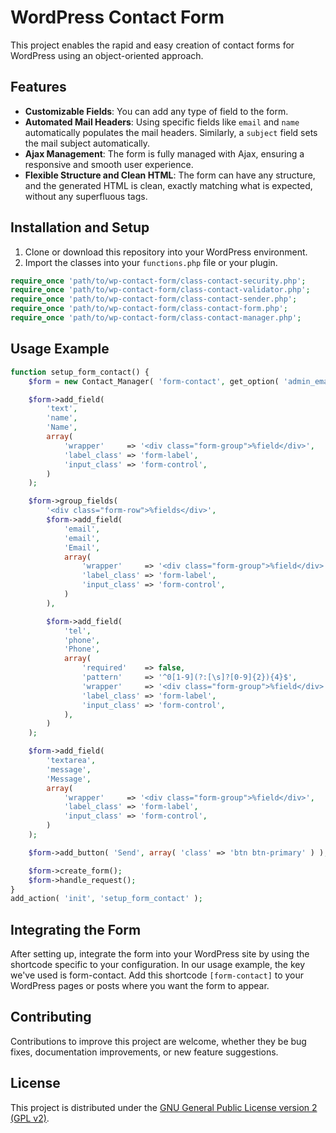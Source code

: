 # WordPress Contact Form

This project enables the rapid and easy creation of contact forms for WordPress using an object-oriented approach.

## Features

- **Customizable Fields**: You can add any type of field to the form.
- **Automated Mail Headers**: Using specific fields like `email` and `name` automatically populates the mail headers. Similarly, a `subject` field sets the mail subject automatically.
- **Ajax Management**: The form is fully managed with Ajax, ensuring a responsive and smooth user experience.
- **Flexible Structure and Clean HTML**: The form can have any structure, and the generated HTML is clean, exactly matching what is expected, without any superfluous tags.

## Installation and Setup

1. Clone or download this repository into your WordPress environment.
2. Import the classes into your `functions.php` file or your plugin.

```php
require_once 'path/to/wp-contact-form/class-contact-security.php';
require_once 'path/to/wp-contact-form/class-contact-validator.php';
require_once 'path/to/wp-contact-form/class-contact-sender.php';
require_once 'path/to/wp-contact-form/class-contact-form.php';
require_once 'path/to/wp-contact-form/class-contact-manager.php';
```

## Usage Example

```php
function setup_form_contact() {
    $form = new Contact_Manager( 'form-contact', get_option( 'admin_email' ) );

    $form->add_field(
        'text',
        'name',
        'Name',
        array(
            'wrapper'     => '<div class="form-group">%field</div>',
            'label_class' => 'form-label',
            'input_class' => 'form-control',
        )
    );

    $form->group_fields(
        '<div class="form-row">%fields</div>',
        $form->add_field(
            'email',
            'email',
            'Email',
            array(
                'wrapper'     => '<div class="form-group">%field</div>',
                'label_class' => 'form-label',
                'input_class' => 'form-control',
            )
        ),

        $form->add_field(
            'tel',
            'phone',
            'Phone',
            array(
                'required'    => false,
                'pattern'     => '^0[1-9](?:[\s]?[0-9]{2}){4}$',
                'wrapper'     => '<div class="form-group">%field</div>',
                'label_class' => 'form-label',
                'input_class' => 'form-control',
            ),
        )
    );

    $form->add_field(
        'textarea',
        'message',
        'Message',
        array(
            'wrapper'     => '<div class="form-group">%field</div>',
            'label_class' => 'form-label',
            'input_class' => 'form-control',
        )
    );

    $form->add_button( 'Send', array( 'class' => 'btn btn-primary' ) );

    $form->create_form();
    $form->handle_request();
}
add_action( 'init', 'setup_form_contact' );
```

## Integrating the Form

After setting up, integrate the form into your WordPress site by using the shortcode specific to your configuration. In our usage example, the key we've used is form-contact. Add this shortcode `[form-contact]` to your WordPress pages or posts where you want the form to appear.

## Contributing

Contributions to improve this project are welcome, whether they be bug fixes, documentation improvements, or new feature suggestions.

## License

This project is distributed under the [GNU General Public License version 2 (GPL v2)](LICENSE).
